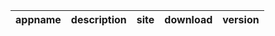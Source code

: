 | appname | description | site | download | version |
| ------- | ----------- | ---- | -------- | ------- |
